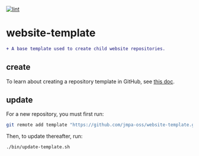 [![lint](https://github.com/jmpa-oss/website-template/workflows/lint/badge.svg)](https://github.com/jmpa-oss/website-template/actions?query=workflow%3Alint)

# website-template

```diff
+ A base template used to create child website repositories.
```

## create

To learn about creating a repository template in GitHub, see [this doc](https://docs.github.com/en/free-pro-team@latest/github/creating-cloning-and-archiving-repositories/creating-a-repository-from-a-template).

## update

For a new repository, you must first run:
```bash
git remote add template "https://github.com/jmpa-oss/website-template.git"
```

Then, to update thereafter, run:
```bash
./bin/update-template.sh
```
